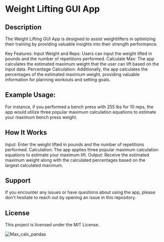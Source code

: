 # Weight Lifting GUI App
## Description
The Weight Lifting GUI App is designed to assist weightlifters in optimizing their training by providing valuable insights into their strength performance.

Key Features:
Input Weight and Reps: Users can input the weight lifted in pounds and the number of repetitions performed.
Calculate Max: The app calculates the estimated maximum weight that the user can lift based on the input data.
Percentage Calculation: Additionally, the app calculates the percentages of the estimated maximum weight, providing valuable information for planning workouts and setting goals.

## Example Usage:
For instance, if you performed a bench press with 255 lbs for 10 reps, the app would utilize three popular maximum calculation equations to estimate your maximum bench press weight.

## How It Works
Input: Enter the weight lifted in pounds and the number of repetitions performed.
Calculation: The app applies three popular maximum calculation equations to estimate your maximum lift.
Output: Receive the estimated maximum weight along with the calculated percentages based on the largest calculated maximum.


## Support
If you encounter any issues or have questions about using the app, please don't hesitate to reach out by opening an issue in this repository.

## License
This project is licensed under the MIT License.  

![Max_calc_pandas](https://github.com/Beau28713/Weight_lifting_calculator/assets/65408911/bbdc684b-662d-4091-ad52-a600729ed67f)
